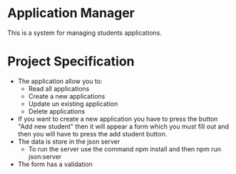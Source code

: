 # Application Manager 

This is a system for managing students applications. 

# Project Specification

- The application allow you to:
    - Read all applications 
    - Create a new applications
    - Update un existing application 
    - Delete applications 
- If you want to create a new application you have to press the button "Add new student" then it will appear a form which you must fill out and then you will have to press the add student button. 
- The data is store in the json server
    - To run the server use the command npm install and then npm run json:server
- The form has a validation